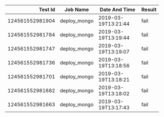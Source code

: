 |    Test Id    |  Job Name  |   Date And Time   |Result |
|--------------:|------------|-------------------|-------|
|124561552981904|deploy_mongo|2019-03-19T13:21:44|fail   |
|124561552981784|deploy_mongo|2019-03-19T13:19:44|fail   |
|124561552981747|deploy_mongo|2019-03-19T13:19:07|fail   |
|124561552981736|deploy_mongo|2019-03-19T13:18:56|fail   |
|124561552981701|deploy_mongo|2019-03-19T13:18:21|fail   |
|124561552981682|deploy_mongo|2019-03-19T13:18:02|fail   |
|124561552981663|deploy_mongo|2019-03-19T13:17:43|fail   |
